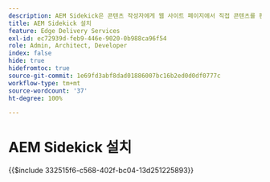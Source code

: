 ```yaml
---
description: ​​AEM Sidekick은 콘텐츠 작성자에게 웹 사이트 페이지에서 직접 콘텐츠를 편집하고 미리 보고 게시할 수 있도록 컨텍스트 인식 옵션을 제공하는 도구 모음을 제공합니다.
title: AEM Sidekick 설치
feature: Edge Delivery Services
exl-id: ec72939d-feb9-446e-9020-0b988ca96f54
role: Admin, Architect, Developer
index: false
hide: true
hidefromtoc: true
source-git-commit: 1e69fd3abf8dad01886007bc16b2ed0d0df0777c
workflow-type: tm+mt
source-wordcount: '37'
ht-degree: 100%

---
```


# AEM Sidekick 설치

{{$include 332515f6-c568-402f-bc04-13d251225893}}

